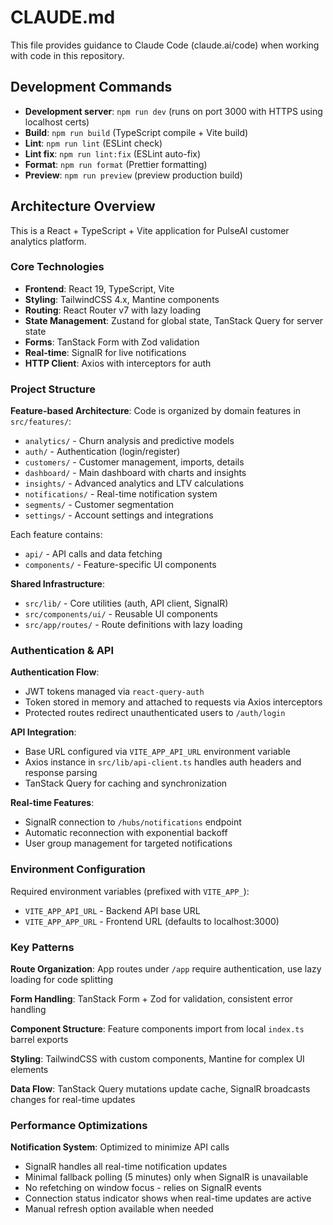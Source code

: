 # CLAUDE.md

This file provides guidance to Claude Code (claude.ai/code) when working with code in this repository.

## Development Commands

- **Development server**: `npm run dev` (runs on port 3000 with HTTPS using localhost certs)
- **Build**: `npm run build` (TypeScript compile + Vite build)
- **Lint**: `npm run lint` (ESLint check)
- **Lint fix**: `npm run lint:fix` (ESLint auto-fix)
- **Format**: `npm run format` (Prettier formatting)
- **Preview**: `npm run preview` (preview production build)

## Architecture Overview

This is a React + TypeScript + Vite application for PulseAI customer analytics platform.

### Core Technologies
- **Frontend**: React 19, TypeScript, Vite
- **Styling**: TailwindCSS 4.x, Mantine components
- **Routing**: React Router v7 with lazy loading
- **State Management**: Zustand for global state, TanStack Query for server state
- **Forms**: TanStack Form with Zod validation
- **Real-time**: SignalR for live notifications
- **HTTP Client**: Axios with interceptors for auth

### Project Structure

**Feature-based Architecture**: Code is organized by domain features in `src/features/`:
- `analytics/` - Churn analysis and predictive models
- `auth/` - Authentication (login/register)
- `customers/` - Customer management, imports, details
- `dashboard/` - Main dashboard with charts and insights
- `insights/` - Advanced analytics and LTV calculations
- `notifications/` - Real-time notification system
- `segments/` - Customer segmentation
- `settings/` - Account settings and integrations

Each feature contains:
- `api/` - API calls and data fetching
- `components/` - Feature-specific UI components

**Shared Infrastructure**:
- `src/lib/` - Core utilities (auth, API client, SignalR)
- `src/components/ui/` - Reusable UI components
- `src/app/routes/` - Route definitions with lazy loading

### Authentication & API

**Authentication Flow**:
- JWT tokens managed via `react-query-auth`
- Token stored in memory and attached to requests via Axios interceptors
- Protected routes redirect unauthenticated users to `/auth/login`

**API Integration**:
- Base URL configured via `VITE_APP_API_URL` environment variable
- Axios instance in `src/lib/api-client.ts` handles auth headers and response parsing
- TanStack Query for caching and synchronization

**Real-time Features**:
- SignalR connection to `/hubs/notifications` endpoint
- Automatic reconnection with exponential backoff
- User group management for targeted notifications

### Environment Configuration

Required environment variables (prefixed with `VITE_APP_`):
- `VITE_APP_API_URL` - Backend API base URL
- `VITE_APP_APP_URL` - Frontend URL (defaults to localhost:3000)

### Key Patterns

**Route Organization**: App routes under `/app` require authentication, use lazy loading for code splitting

**Form Handling**: TanStack Form + Zod for validation, consistent error handling

**Component Structure**: Feature components import from local `index.ts` barrel exports

**Styling**: TailwindCSS with custom components, Mantine for complex UI elements

**Data Flow**: TanStack Query mutations update cache, SignalR broadcasts changes for real-time updates

### Performance Optimizations

**Notification System**: Optimized to minimize API calls
- SignalR handles all real-time notification updates
- Minimal fallback polling (5 minutes) only when SignalR is unavailable
- No refetching on window focus - relies on SignalR events
- Connection status indicator shows when real-time updates are active
- Manual refresh option available when needed